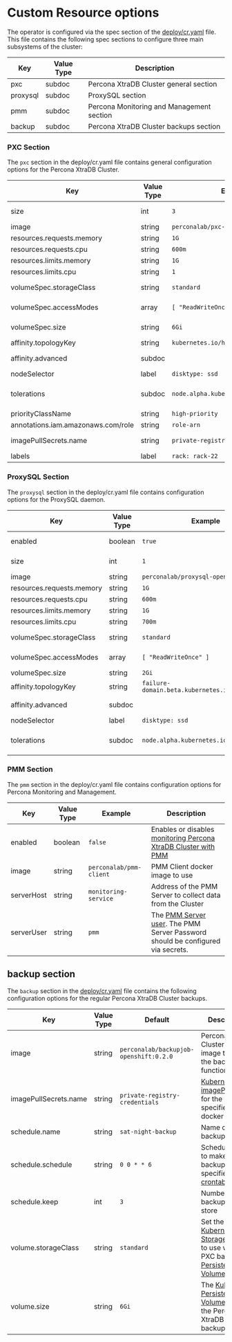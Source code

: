 Custom Resource options
==============================================================

The operator is configured via the spec section of the [deploy/cr.yaml](https://github.com/Percona-Lab/percona-xtradb-cluster-operator/blob/master/deploy/cr.yaml) file. This file contains the following spec sections to configure three main subsystems of the cluster: 

| Key      | Value Type | Description                               |
|----------|------------|-------------------------------------------|
| pxc      | subdoc     | Percona XtraDB Cluster general section    |
| proxysql | subdoc     | ProxySQL section                          |
| pmm      | subdoc     | Percona Monitoring and Management section |
| backup   | subdoc     | Percona XtraDB Cluster backups section    |

### PXC Section

The ``pxc`` section in the deploy/cr.yaml file contains general configuration options for the Percona XtraDB Cluster.

| Key                            | Value Type | Example   | Description |
|--------------------------------|------------|-----------|-------------|
|size                            | int        | `3`       |  The size of the Percona XtraDB Cluster, must be >= 3 for [High-Availability](hhttps://www.percona.com/doc/percona-xtradb-cluster/5.7/intro.html) |
|image                           | string     |`perconalab/pxc-openshift:0.1.0` | Percona XtraDB Cluster docker image to use                                                                     |
|resources.requests.memory       | string     | `1G`      | [Kubernetes Memory requests](https://kubernetes.io/docs/concepts/configuration/manage-compute-resources-container/#resource-requests-and-limits-of-pod-and-container) for a PXC container                                                               |
|resources.requests.cpu          | string     | `600m`    | [Kubernetes CPU requests](https://kubernetes.io/docs/concepts/configuration/manage-compute-resources-container/#resource-requests-and-limits-of-pod-and-container) for a PXC container |
|resources.limits.memory         | string     | `1G`      | [Kubernetes Memory limit](https://kubernetes.io/docs/concepts/configuration/manage-compute-resources-container/#resource-requests-and-limits-of-pod-and-container) for a PXC container |
|resources.limits.cpu            | string     | `1`       | [Kubernetes CPU limit](https://kubernetes.io/docs/concepts/configuration/manage-compute-resources-container/#resource-requests-and-limits-of-pod-and-container) for a PXC container |
|volumeSpec.storageClass         | string     | `standard`| Set the [Kubernetes Storage Class](https://kubernetes.io/docs/concepts/storage/storage-classes/) to use with the PXC [Persistent Volume Claim](https://kubernetes.io/docs/concepts/storage/persistent-volumes/#persistentvolumeclaims)                     |
|volumeSpec.accessModes          | array      | `[ "ReadWriteOnce" ]` | [Kubernetes Persistent Volume](https://kubernetes.io/docs/concepts/storage/persistent-volumes/) access modes for the PerconaXtraDB Cluster  |
|volumeSpec.size                 | string     | `6Gi`     | The [Kubernetes Persistent Volume](https://kubernetes.io/docs/concepts/storage/persistent-volumes/) size for the Percona XtraDB Cluster                            |
|affinity.topologyKey            | string     |`kubernetes.io/hostname`| The [Kubernetes topologyKey](https://kubernetes.io/docs/concepts/configuration/assign-pod-node/#inter-pod-affinity-and-anti-affinity-beta-feature) node affinity constraint|
|affinity.advanced               | subdoc     |           | If available, it makes [topologyKey](https://kubernetes.io/docs/concepts/configuration/assign-pod-node/#inter-pod-affinity-and-anti-affinity-beta-feature) node affinity constraint to be ignored |
|nodeSelector                    | label      | `disktype: ssd`        | The [Kubernetes nodeSelector](https://kubernetes.io/docs/concepts/configuration/assign-pod-node/#nodeselector) constraint|
|tolerations                     | subdoc     | `node.alpha.kubernetes.io/unreachable` | The [Kubernetes Pod tolerations] (https://kubernetes.io/docs/concepts/configuration/taint-and-toleration/#concepts)            |
|priorityClassName               | string     | `high-priority`  | The [Kuberentes Pod priority class](https://kubernetes.io/docs/concepts/configuration/pod-priority-preemption/#priorityclass) |
|annotations.iam.amazonaws.com/role | string |`role-arn`| The [AWS IAM role](https://kubernetes-on-aws.readthedocs.io/en/latest/user-guide/iam-roles.html)                              |
|imagePullSecrets.name           | string     | `private-registry-credentials` | [Kubernetes imagePullSecret](https://kubernetes.io/docs/concepts/configuration/secret/#using-imagepullsecrets) for the Percona XtraDB Cluster docker image |
|labels                          | label      | `rack: rack-22` | The [Kubernetes affinity labels](https://kubernetes.io/docs/concepts/configuration/assign-pod-node/)                       |

### ProxySQL Section

The ``proxysql`` section in the deploy/cr.yaml file contains configuration options for the ProxySQL daemon.

| Key                            | Value Type | Example   | Description |
|--------------------------------|------------|-----------|-------------|
|enabled                         | boolean    | `true`    | Enables or disables [load balancing with ProxySQL](https://www.percona.com/doc/percona-xtradb-cluster/5.7/howtos/proxysql.html) [Service](https://kubernetes.io/docs/concepts/services-networking/service/) |
|size                            | int        | `1`       | The number of the ProxySQL daemons [to provide load balancing](https://www.percona.com/doc/percona-xtradb-cluster/5.7/howtos/proxysql.html), must be = 1 in current release|
|image                           | string     |`perconalab/proxysql-openshift:0.1.0` | ProxySQL docker image to use |
|resources.requests.memory       | string     | `1G`      | [Kubernetes Memory requests](https://kubernetes.io/docs/concepts/configuration/manage-compute-resources-container/#resource-requests-and-limits-of-pod-and-container) for a ProxySQL container                                                      |
|resources.requests.cpu          | string     | `600m`    | [Kubernetes CPU requests](https://kubernetes.io/docs/concepts/configuration/manage-compute-resources-container/#resource-requests-and-limits-of-pod-and-container) for a ProxySQL container                                                               |
|resources.limits.memory| string     | `1G`      | [Kubernetes Memory limit](https://kubernetes.io/docs/concepts/configuration/manage-compute-resources-container/#resource-requests-and-limits-of-pod-and-container) for a ProxySQL container                                                               |
|resources.limits.cpu   | string     | `700m`    | [Kubernetes CPU limit](https://kubernetes.io/docs/concepts/configuration/manage-compute-resources-container/#resource-requests-and-limits-of-pod-and-container) for a ProxySQL container                                                               |
|volumeSpec.storageClass         | string     | `standard`| The [Kubernetes Storage Class](https://kubernetes.io/docs/concepts/storage/storage-classes/) to use with the ProxySQL [Persistent Volume Claim](https://kubernetes.io/docs/concepts/storage/persistent-volumes/#persistentvolumeclaims)            |
|volumeSpec.accessModes          | array      | `[ "ReadWriteOnce" ]` | [Kubernetes Persistent Volume](https://kubernetes.io/docs/concepts/storage/persistent-volumes/) access modes for ProxySQL  |
|volumeSpec.size                 | string     | `2Gi`     | The [Kubernetes Persistent Volume](https://kubernetes.io/docs/concepts/storage/persistent-volumes/) size for ProxySQL                             |
|affinity.topologyKey            | string     |`failure-domain.beta.kubernetes.io/zone`| The [Kubernetes topologyKey](https://kubernetes.io/docs/concepts/configuration/assign-pod-node/#inter-pod-affinity-and-anti-affinity-beta-feature) node affinity constraint|
|affinity.advanced               | subdoc     |           | If available, it makes [topologyKey](https://kubernetes.io/docs/concepts/configuration/assign-pod-node/#inter-pod-affinity-and-anti-affinity-beta-feature) node affinity constraint to be ignored |
|nodeSelector           | label      | `disktype: ssd`        | The [Kubernetes nodeSelector](https://kubernetes.io/docs/concepts/configuration/assign-pod-node/#nodeselector) affinity constraint|
|tolerations            | subdoc     | `node.alpha.kubernetes.io/unreachable` | The [Kubernetes Pod tolerations] (https://kubernetes.io/docs/concepts/configuration/taint-and-toleration/#concepts)            |

### PMM Section

The ``pmm`` section in the deploy/cr.yaml file contains configuration options for Percona Monitoring and Management.

| Key       | Value Type | Example               | Description                    |
|-----------|------------|-----------------------|--------------------------------|
|enabled    | boolean    | `false`               | Enables or disables [monitoring Percona XtraDB Cluster with PMM](https://www.percona.com/doc/percona-xtradb-cluster/LATEST/manual/monitoring.html#using-pmm) |
|image      | string     |`perconalab/pmm-client`| PMM Client docker image to use |
|serverHost | string     | `monitoring-service`  | Address of the PMM Server to collect data from the Cluster |
|serverUser | string     | `pmm`                 | The [PMM Server user](https://www.percona.com/doc/percona-monitoring-and-management/glossary.option.html#term-server-user). The PMM Server Password should be configured via secrets. |

## backup section

The ``backup`` section in the [deploy/cr.yaml](https://github.com/Percona-Lab/percona-xtradb-cluster-operator/blob/master/deploy/cr.yaml) file contains the following configuration options for the regular Percona XtraDB Cluster backups.

| Key                            | Value Type | Default   | Description |
|--------------------------------|------------|-----------|-------------|
|image                           | string     | `perconalab/backupjob-openshift:0.2.0` | Percona XtraDB Cluster docker image to use for the backup functionality                                                                       |
|imagePullSecrets.name           | string     | `private-registry-credentials`  | [Kubernetes imagePullSecret](https://kubernetes.io/docs/concepts/configuration/secret/#using-imagepullsecrets) for the specified docker image |
|schedule.name                   | string     | `sat-night-backup` | Name of the backup             |
|schedule.schedule               | string     | `0 0 * * 6`        | Scheduled time to make a backup, specified in the [crontab format](https://en.wikipedia.org/wiki/Cron)                                                        |
|schedule.keep                   | int        | `3`       | Number of backups to store             |
|volume.storageClass             | string     | `standard`| Set the [Kubernetes Storage Class](https://kubernetes.io/docs/concepts/storage/storage-classes/) to use with the PXC backups [Persistent Volume Claim](https://kubernetes.io/docs/concepts/storage/persistent-volumes/#persistentvolumeclaims)                     |
|volume.size                     | string     | `6Gi`     | The [Kubernetes Persistent Volume](https://kubernetes.io/docs/concepts/storage/persistent-volumes/) size for the Percona XtraDB Cluster backups                           |
